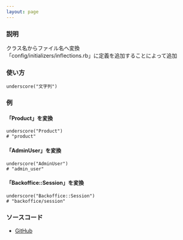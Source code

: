 ```yaml
---
layout: page
---
```

### 説明
クラス名からファイル名へ変換  
「config/initializers/inflections.rb」に定義を追加することによって追加

### 使い方
    underscore("文字列")

### 例

#### 「Product」を変換
    underscore("Product")
    # "product"

#### 「AdminUser」を変換
    underscore("AdminUser")
    # "admin_user"

#### 「Backoffice::Session」を変換
    underscore("Backoffice::Session")
    # "backoffice/session"

### ソースコード
* [GitHub](https://github.com/rails/rails/blob/f33d52c95217212cbacc8d5e44b5a8e3cdc6f5b3/activesupport/lib/active_support/inflector/methods.rb#L91)
